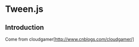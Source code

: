 Tween.js
================

Introduction
----------------

Come from cloudgamer[http://www.cnblogs.com/cloudgamer/]